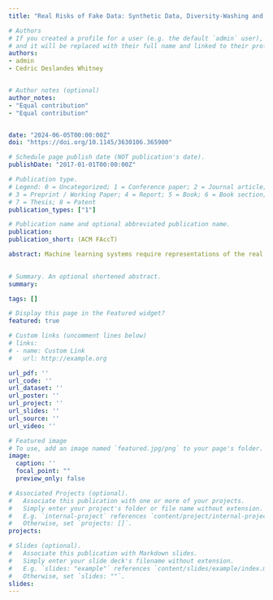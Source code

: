```yaml
---
title: "Real Risks of Fake Data: Synthetic Data, Diversity-Washing and Consent Circumvention"

# Authors
# If you created a profile for a user (e.g. the default `admin` user), write the username (folder name) here 
# and it will be replaced with their full name and linked to their profile.
authors:
- admin
- Cedric Deslandes Whitney


# Author notes (optional)
author_notes:
- "Equal contribution"
- "Equal contribution"


date: "2024-06-05T00:00:00Z"
doi: "https://doi.org/10.1145/3630106.365900"

# Schedule page publish date (NOT publication's date).
publishDate: "2017-01-01T00:00:00Z"

# Publication type.
# Legend: 0 = Uncategorized; 1 = Conference paper; 2 = Journal article;
# 3 = Preprint / Working Paper; 4 = Report; 5 = Book; 6 = Book section;
# 7 = Thesis; 8 = Patent
publication_types: ["1"] 

# Publication name and optional abbreviated publication name.
publication: 
publication_short: (ACM FAccT)

abstract: Machine learning systems require representations of the real world for training and testing - they require data, and lots of it. Collecting data at scale has logistical and ethical challenges, and synthetic data promises a solution to these challenges. Instead of needing to collect photos of real people’s faces to train a facial recognition system, a model creator could create and use photo-realistic, synthetic faces. The comparative ease of generating this synthetic data rather than relying on collecting data has made it a common practice. We present two key risks of using synthetic data in model development. First, we detail the high risk of false confidence when using synthetic data to increase dataset diversity and representation. We base this in the examination of a real world use-case of synthetic data, where synthetic datasets were generated for an evaluation of facial recognition technology. Second, we examine how using synthetic data risks circumventing consent for data usage. We illustrate this by considering the importance of consent to the U.S. Federal Trade Commission’s regulation of data collection and affected models. Finally, we discuss how these two risks exemplify how synthetic data complicates existing governance and ethical practice; by decoupling data from those it impacts, synthetic data is prone to consolidating power away those most impacted by algorithmically-mediated harm.
  

# Summary. An optional shortened abstract.
summary: 

tags: []

# Display this page in the Featured widget?
featured: true

# Custom links (uncomment lines below)
# links:
# - name: Custom Link
#   url: http://example.org

url_pdf: ''
url_code: ''
url_dataset: ''
url_poster: ''
url_project: ''
url_slides: ''
url_source: ''
url_video: ''

# Featured image
# To use, add an image named `featured.jpg/png` to your page's folder. 
image:
  caption: ''
  focal_point: ""
  preview_only: false

# Associated Projects (optional).
#   Associate this publication with one or more of your projects.
#   Simply enter your project's folder or file name without extension.
#   E.g. `internal-project` references `content/project/internal-project/index.md`.
#   Otherwise, set `projects: []`.
projects:

# Slides (optional).
#   Associate this publication with Markdown slides.
#   Simply enter your slide deck's filename without extension.
#   E.g. `slides: "example"` references `content/slides/example/index.md`.
#   Otherwise, set `slides: ""`.
slides: 
---
```



